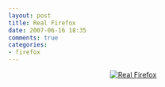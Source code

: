 ```yaml
---
layout: post
title: Real Firefox
date: 2007-06-16 18:35
comments: true
categories:
- firefox
---
```

<p align="center"><a href="http://www.najamsikander.com/blog/?attachment_id=53" rel="attachment wp-att-53" title="Real Firefox"><img src="http://najam.files.wordpress.com/2007/06/firefox5.jpg" alt="Real Firefox" /></a></p>
